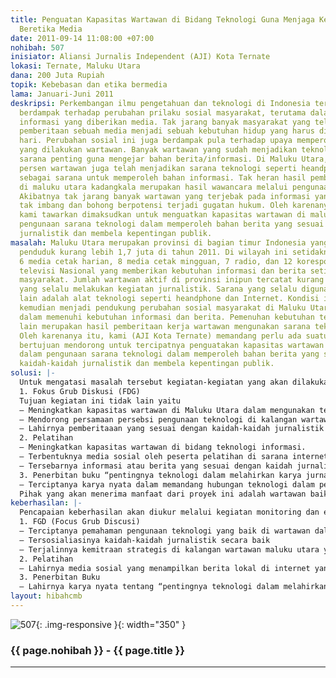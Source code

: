 ```yaml
---
title: Penguatan Kapasitas Wartawan di Bidang Teknologi Guna Menjaga Kebebasan dan
  Beretika Media
date: 2011-09-14 11:08:00 +07:00
nohibah: 507
inisiator: Aliansi Jurnalis Independent (AJI) Kota Ternate
lokasi: Ternate, Maluku Utara
dana: 200 Juta Rupiah
topik: Kebebasan dan etika bermedia
lama: Januari-Juni 2011
deskripsi: Perkembangan ilmu pengetahuan dan teknologi di Indonesia terlihat sangat
  berdampak terhadap perubahan prilaku sosial masyarakat, terutama dalam mengkomsumsi
  informasi yang diberikan media. Tak jarang banyak masyarakat yang telah menjadikan
  pemberitaan sebuah media menjadi sebuah kebutuhan hidup yang harus dipenuhi setiap
  hari. Perubahan sosial ini juga berdampak pula terhadap upaya memperoleh bahan informasi
  yang dilakukan wartawan. Banyak wartawan yang sudah menjadikan teknologi sebagai
  sarana penting guna mengejar bahan berita/informasi. Di Maluku Utara, hampir 100
  persen wartawan juga telah menjadikan sarana teknologi seperti heandphone, dan Internet
  sebagai sarana untuk memperoleh bahan informasi. Tak heran hasil pemberitaan wartawan
  di maluku utara kadangkala merupakan hasil wawancara melalui pengunaan sarana tersebut.
  Akibatnya tak jarang banyak wartawan yang terjebak pada informasi yang bersifat
  tak imbang dan bohong berpotensi terjadi gugatan hukum. Oleh karenanya Program yang
  kami tawarkan dimaksudkan untuk menguatkan kapasitas wartawan di maluku utara dalam
  pengunaan sarana teknologi dalam memperoleh bahan berita yang sesuai dengn kaidah-kaidah
  jurnalistik dan membela kepentingan publik.
masalah: Maluku Utara merupakan provinsi di bagian timur Indonesia yang memiliki jumlah
  penduduk kurang lebih 1,7 juta di tahun 2011. Di wilayah ini setidaknya terdapat
  6 media cetak harian, 8 media cetak mingguan, 7 radio, dan 12 koresponden media
  televisi Nasional yang memberikan kebutuhan informasi dan berita setiap hari kepada
  masyarakat. Jumlah wartawan aktif di provinsi inipun tercatat kurang lebih 150 orang
  yang selalu melakukan kegiatan jurnalistik. Sarana yang selalu digunakan pun tidak
  lain adalah alat teknologi seperti heandphone dan Internet. Kondisi inilah yang
  kemudian menjadi pendukung perubahan sosial masyarakat di Maluku Utara terutama
  dalam memenuhi kebutuhan informasi dan berita. Pemenuhan kebutuhan tersebut tidak
  lain merupakan hasil pemberitaan kerja wartawan mengunakan sarana teknologi itu.
  Oleh karenanya itu, kami (AJI Kota Ternate) memandang perlu ada suatu kegiatan yang
  bertujuan mendorong untuk tercipatnya penguatakan kapasitas wartawan di maluku utara
  dalam pengunaan sarana teknologi dalam memperoleh bahan berita yang sesuai dengn
  kaidah-kaidah jurnalistik dan membela kepentingan publik.
solusi: |-
  Untuk mengatasi masalah tersebut kegiatan-kegiatan yang akan dilakukan di antaranya adalah:
  1. Fokus Grub Diskusi (FDG)
  Tujuan kegiatan ini tidak lain yaitu
  – Meningkatkan kapasitas wartawan di Maluku Utara dalam mengunakan teknologi guna pemenuhan kebutuhan informasi dan berita kepada publik sesuai dengan kaidah kaidah jurnalistik.
  – Mendorong persamaan persebsi pengunaan teknologi di kalangan wartawan yang berbasis kepentingan publik, keseimbangan dan kebenaran.
  – Lahirnya pemberitaaan yang sesuai dengan kaidah-kaidah jurnalistik
  2. Pelatihan
  – Meningkatkan kapasitas wartawan di bidang teknologi informasi.
  – Terbentuknya media sosial oleh peserta pelatihan di sarana internet.
  – Tersebarnya informasi atau berita yang sesuai dengan kaidah jurnalistik.
  3. Penerbitan buku “pentingnya teknologi dalam melahirkan karya jurnalistik yang seimbang dan sehat”.
  – Terciptanya karya nyata dalam memandang hubungan teknologi dalam pemenuhan kebutuhan informasi atau berita untuk publik
  Pihak yang akan menerima manfaat dari proyek ini adalah wartawan baik media cetak maupun elektronik di Maluku Utara. Namun output/hasil dari kegiatan ini secara umum mengungtungkan Masyarakat maluku utara terutama dalam pemenuhan kebutuhan informasi atau berita.
keberhasilan: |-
  Pencapaian keberhasilan akan diukur melalui kegiatan monitoring dan evaluasi setiap pelaksanaan kegiatan dengan melibatkan secara langsung tim kerja dan peserta kegiatan.
  1. FGD (Focus Grub Discusi)
  – Terciptanya pemahaman pengunaan teknologi yang baik di wartawan dalam pemenuhan kebutuhan informasi atau berita untuk publik.
  – Tersosialiasinya kaidah-kaidah jurnalistik secara baik
  – Terjalinnya kemitraan strategis di kalangan wartawan maluku utara yang membela kepentingan publik.
  2. Pelatihan
  – Lahirnya media sosial yang menampilkan berita lokal di internet yang merupakan hasil karya wartawa.
  3. Penerbitan Buku
  – Lahirnya karya nyata tentang “pentingnya teknologi dalam melahirkan karya jurnalistik yang seimbang dan sehat”.
layout: hibahcmb
---
```


![507](/static/img/hibahcmb/507.png){: .img-responsive }{: width="350" }

### {{ page.nohibah }} - {{ page.title }}

---
